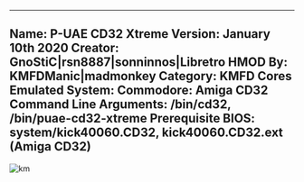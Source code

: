-----------------------
Name: P-UAE CD32 Xtreme
Version: January 10th 2020
Creator: GnoStiC|rsn8887|sonninnos|Libretro
HMOD By: KMFDManic|madmonkey
Category: KMFD Cores
Emulated System: Commodore: Amiga CD32
Command Line Arguments: /bin/cd32, /bin/puae-cd32-xtreme
Prerequisite BIOS: system/kick40060.CD32, kick40060.CD32.ext (Amiga CD32)
-----------------------
![km](https://i.imgur.com/FCnj7e2.png)
